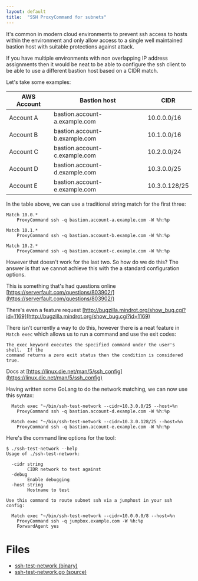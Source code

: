 ```yaml
---
layout: default
title:  "SSH ProxyCommand for subnets"
---
```

It's common in modern cloud environments to prevent ssh access to hosts
within the environment and only allow access to a single well maintained
bastion host with suitable protections against attack.

If you have multiple environments with non overlapping IP address
assignments then it would be neat to be able to configure the ssh client
to be able to use a different bastion host based on a CIDR match.

Let's take some examples:

| AWS Account | Bastion host                  | CIDR          |
| ----------- | ----------------------------- | ------------- |
| Account A   | bastion.account-a.example.com | 10.0.0.0/16   |
| Account B   | bastion.account-b.example.com | 10.1.0.0/16   |
| Account C   | bastion.account-c.example.com | 10.2.0.0/24   |
| Account D   | bastion.account-d.example.com | 10.3.0.0/25   |
| Account E   | bastion.account-e.example.com | 10.3.0.128/25 |

In the table above, we can use a traditional string match for the first
three:

```
Match 10.0.*
    ProxyCommand ssh -q bastion.account-a.example.com -W %h:%p

Match 10.1.*
    ProxyCommand ssh -q bastion.account-b.example.com -W %h:%p

Match 10.2.*
    ProxyCommand ssh -q bastion.account-c.example.com -W %h:%p
```

However that doesn't work for the last two. So how do we do this?
The answer is that we cannot achieve this with the a standard
configuration options.

This is something that's had questions online [https://serverfault.com/questions/803902/](https://serverfault.com/questions/803902/)

There's even a feature request [http://bugzilla.mindrot.org/show_bug.cgi?id=1169](http://bugzilla.mindrot.org/show_bug.cgi?id=1169)

There isn't currently a way to do this, however there is a neat feature in
`Match exec` which allows us to run a command and use the exit codes:

```
The exec keyword executes the specified command under the user's shell.  If the
command returns a zero exit status then the condition is considered true.
```

Docs at [https://linux.die.net/man/5/ssh_config](https://linux.die.net/man/5/ssh_config)

Having written some GoLang to do the network matching, we can now use this syntax:

```
  Match exec "~/bin/ssh-test-network --cidr=10.3.0.0/25 --host=%n
    ProxyCommand ssh -q bastion.account-d.example.com -W %h:%p

  Match exec "~/bin/ssh-test-network --cidr=10.3.0.128/25 --host=%n
    ProxyCommand ssh -q bastion.account-e.example.com -W %h:%p
```

Here's the command line options for the tool:

```
$ ./ssh-test-network --help
Usage of ./ssh-test-network:

  -cidr string
        CIDR network to test against
  -debug
        Enable debugging
  -host string
        Hostname to test

Use this command to route subnet ssh via a jumphost in your ssh config:

  Match exec "~/bin/ssh-test-network --cidr=10.0.0.0/8 --host=%n
    ProxyCommand ssh -q jumpbox.example.com -W %h:%p
    ForwardAgent yes
```

# Files

* [ssh-test-network (binary)](/assets/2020-03-28/ssh-test-network)
* [ssh-test-network.go (source)](/assets/2020-03-28/ssh-test-network.go)
